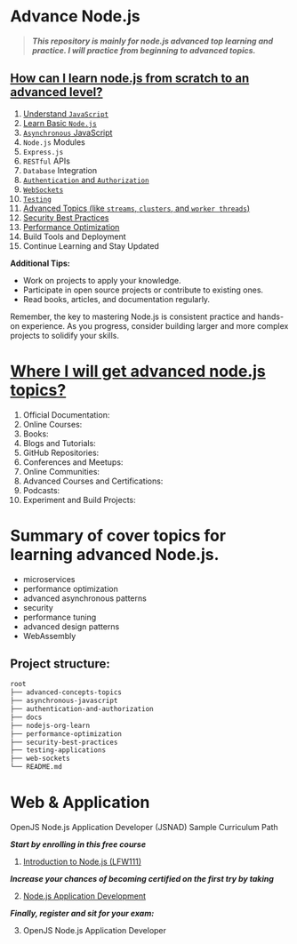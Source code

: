 # Advance Node.js

> **_This repository is mainly for node.js advanced top learning and practice. I will practice from beginning to advanced topics._**

## [How can I learn node.js from scratch to an advanced level?](./docs/overview-of-learning.md)

1. [Understand `JavaScript`](./javascript-exercises-practice-solution/README.md)
2. [Learn Basic `Node.js`](./nodejs-org-learn/README.md)
3. [`Asynchronous` JavaScript](./asynchronous-javascript/README.md)
4. `Node.js` Modules
5. `Express.js`
6. `RESTful` APIs
7. `Database` Integration
8. [`Authentication` and `Authorization`](./authentication-and-authorization/README.md)
9. [`WebSockets`](./web-sockets/README.md)
10. [`Testing`](/testing-applications/README.md)
11. [Advanced Topics (like `streams`, `clusters`, and `worker threads`)](./advanced-concepts-topics/README.md)
12. [Security Best Practices](./security-best-practices/README.md)
13. [Performance Optimization](./performance-optimization/README.md)
14. Build Tools and Deployment
15. Continue Learning and Stay Updated

**Additional Tips:**

- Work on projects to apply your knowledge.
- Participate in open source projects or contribute to existing ones.
- Read books, articles, and documentation regularly.

Remember, the key to mastering Node.js is consistent practice and hands-on experience. As you progress, consider building larger and more complex projects to solidify your skills.

# [Where I will get advanced node.js topics?](./docs/overview-of-learning.md)

1. Official Documentation:
2. Online Courses:
3. Books:
4. Blogs and Tutorials:
5. GitHub Repositories:
6. Conferences and Meetups:
7. Online Communities:
8. Advanced Courses and Certifications:
9. Podcasts:
10. Experiment and Build Projects:

# Summary of cover topics for learning advanced Node.js.

- microservices
- performance optimization
- advanced asynchronous patterns
- security
- performance tuning
- advanced design patterns
- WebAssembly

## Project structure:

```bash
root
├── advanced-concepts-topics
├── asynchronous-javascript
├── authentication-and-authorization
├── docs
├── nodejs-org-learn
├── performance-optimization
├── security-best-practices
├── testing-applications
├── web-sockets
└── README.md
```

# Web & Application

OpenJS Node.js Application Developer (JSNAD) Sample Curriculum Path

**_Start by enrolling in this free course_**

1. [Introduction to Node.js (LFW111)](https://training.linuxfoundation.org/training/introduction-to-nodejs-lfw111/)

**_Increase your chances of becoming certified on the first try by taking_**

2. [Node.js Application Development](https://training.linuxfoundation.org/training/nodejs-application-development-lfw211/)

**_Finally, register and sit for your exam:_**

3. OpenJS Node.js Application Developer
